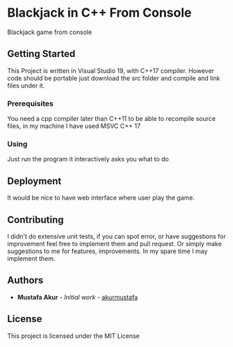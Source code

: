 # Blackjack in C++ From Console

Blackjack game from console

## Getting Started

This Project is written in Visual Studio 19, with C++17 compiler. However code should be portable just download the src folder and compile and link files under it. 

### Prerequisites

You need a cpp compiler later than C++11 to be able to recompile source files, in my machine I have used MSVC C++ 17

### Using
Just run the program it interactively asks you what to do

## Deployment

It would be nice to have web interface where user play the game.


## Contributing

I didn't do extensive unit tests, if you can spot error, or have suggestions for improvement feel free to implement them and pull request. Or simply make suggestions to me for features, improvements. In my spare time I may implement them.


## Authors

* **Mustafa Akur** - *Initial work* - [akurmustafa](https://github.com/akurmustafa)


## License

This project is licensed under the MIT License

